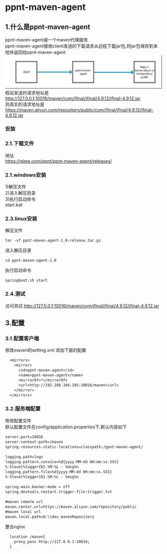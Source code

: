 # ppnt-maven-agent
## 1.什么是ppnt-maven-agent
ppnt-maven-agent是一个maven代理服务  
ppnt-maven-agent接收client发送的下载请求从远程下载jar包,将jar包保存到本地并返回给ppnt-maven-agent  
![](readme_files/1.jpg)  
假设发送的请求地址是  
http://127.0.0.1:10016/maven/com/jfinal/jfinal/4.9.12/jfinal-4.9.12.jar  
则真实的请求地址是  
https://maven.aliyun.com/repository/public/com/jfinal/jfinal/4.9.12/jfinal-4.9.12.jar  

### 安装
### 2.1.下载文件
地址  
https://gitee.com/ppnt/ppnt-maven-agent/releases/
### 2.1.windows安装
1)解压文件  
2)进入解压目录  
3)执行启动命令  
start.bat  

### 2.3.linux安装
解压文件
```
tar -xf ppnt-maven-agent-1.0-release.tar.gz
```
进入解压目录
```
cd ppnt-maven-agent-1.0
```
执行启动命令
```
springboot.sh start
```
### 2.4.测试
访问测试
http://127.0.0.1:10016/maven/com/jfinal/jfinal/4.9.12/jfinal-4.9.12.jar

## 3.配置
### 3.1.配置客户端
修改maven的setting.xml 添加下面的配置
```
  <mirrors>
    <mirror>
      <id>ppnt-maven-agent</id>
      <name>ppnt-maven-agent</name>
      <mirrorOf>*</mirrorOf>
      <url>http://192.168.104.101:10016/maven</url>
    </mirror>
  </mirrors>
```
### 3.2.服务端配置
修改配置文件  
默认配置文件在config/application.properties下,默认内容如下  
```
server.port=10016
server.context-path=/maven
spring.resources.static-locations=classpath:/ppnt-maven-agent/

logging.path=logs
logging.pattern.console=%d{yyyy-MM-dd HH:mm:ss.SSS} %-5level%logger{0}.%M:%L - %msg%n
logging.pattern.file=%d{yyyy-MM-dd HH:mm:ss.SSS} %-5level%logger{0}.%M:%L - %msg%n

spring.main.banner-mode = off
spring.devtools.restart.trigger-file:trigger.txt

#maven remote url
maven.center.url=https://maven.aliyun.com/repository/public
#maven local url
maven.local.path=D:\\dev_mavenRepository
```
整合nginx
```
  location /maven{
    proxy_pass http://127.0.0.1:10016;
  }
```
